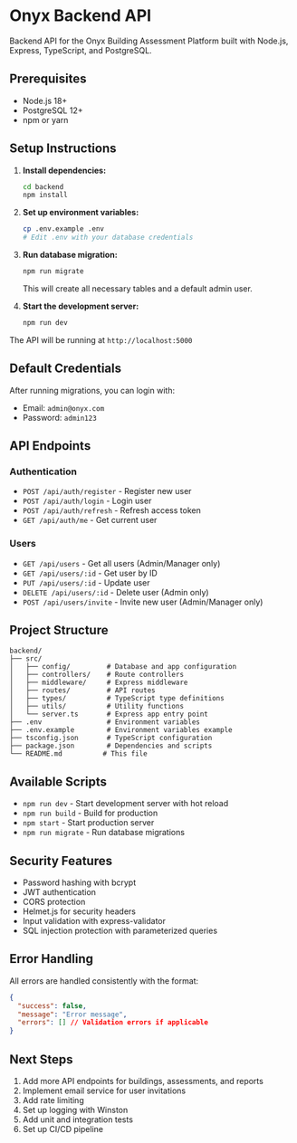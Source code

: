 # Onyx Backend API

Backend API for the Onyx Building Assessment Platform built with Node.js, Express, TypeScript, and PostgreSQL.

## Prerequisites

- Node.js 18+ 
- PostgreSQL 12+
- npm or yarn

## Setup Instructions

1. **Install dependencies:**
   ```bash
   cd backend
   npm install
   ```

2. **Set up environment variables:**
   ```bash
   cp .env.example .env
   # Edit .env with your database credentials
   ```

3. **Run database migration:**
   ```bash
   npm run migrate
   ```
   This will create all necessary tables and a default admin user.

4. **Start the development server:**
   ```bash
   npm run dev
   ```

The API will be running at `http://localhost:5000`

## Default Credentials

After running migrations, you can login with:
- Email: `admin@onyx.com`
- Password: `admin123`

## API Endpoints

### Authentication
- `POST /api/auth/register` - Register new user
- `POST /api/auth/login` - Login user
- `POST /api/auth/refresh` - Refresh access token
- `GET /api/auth/me` - Get current user

### Users
- `GET /api/users` - Get all users (Admin/Manager only)
- `GET /api/users/:id` - Get user by ID
- `PUT /api/users/:id` - Update user
- `DELETE /api/users/:id` - Delete user (Admin only)
- `POST /api/users/invite` - Invite new user (Admin/Manager only)

## Project Structure

```
backend/
├── src/
│   ├── config/         # Database and app configuration
│   ├── controllers/    # Route controllers
│   ├── middleware/     # Express middleware
│   ├── routes/         # API routes
│   ├── types/          # TypeScript type definitions
│   ├── utils/          # Utility functions
│   └── server.ts       # Express app entry point
├── .env                # Environment variables
├── .env.example        # Environment variables example
├── tsconfig.json       # TypeScript configuration
├── package.json        # Dependencies and scripts
└── README.md          # This file
```

## Available Scripts

- `npm run dev` - Start development server with hot reload
- `npm run build` - Build for production
- `npm start` - Start production server
- `npm run migrate` - Run database migrations

## Security Features

- Password hashing with bcrypt
- JWT authentication
- CORS protection
- Helmet.js for security headers
- Input validation with express-validator
- SQL injection protection with parameterized queries

## Error Handling

All errors are handled consistently with the format:
```json
{
  "success": false,
  "message": "Error message",
  "errors": [] // Validation errors if applicable
}
```

## Next Steps

1. Add more API endpoints for buildings, assessments, and reports
2. Implement email service for user invitations
3. Add rate limiting
4. Set up logging with Winston
5. Add unit and integration tests
6. Set up CI/CD pipeline